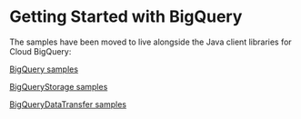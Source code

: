 # Getting Started with BigQuery

The samples have been moved to live alongside the Java client libraries for Cloud BigQuery:

[BigQuery samples](https://github.com/googleapis/java-bigquery/tree/main/samples/snippets/src/main/java/com/example/bigquery)

[BigQueryStorage samples](https://github.com/googleapis/java-bigquerystorage/tree/main/samples/snippets/src/main/java/com/example/bigquerystorage)

[BigQueryDataTransfer samples](https://github.com/googleapis/java-bigquerydatatransfer/tree/main/samples/snippets/src/main/java/com/example/bigquerydatatransfer)